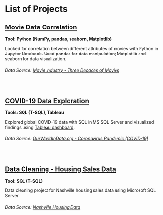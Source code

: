 # List of Projects
## [Movie Data Correlation](https://github.com/jtaso/data-analytics-projects/blob/main/Movie%20Correlation.ipynb) 
**Tool: Python (NumPy, pandas, seaborn, Matplotlib)**

Looked for correlation between different attributes of movies with Python in Jupyter Notebook. Used pandas for data manipulation; Matplotlib and seaborn for data visualization.

###### Data Source: [Movie Industry - Three Decades of Movies](https://www.kaggle.com/danielgrijalvas/movies)

<br/>

## [COVID-19 Data Exploration](https://github.com/jtaso/data-analytics-projects/blob/main/covid_data_script.sql) 
**Tools: SQL (T-SQL), Tableau**

Explored global COVID-19 data with SQL in MS SQL Server and visualized findings using [Tableau dashboard](https://public.tableau.com/app/profile/jamie.tsao/viz/CovidGlobalData_16258314883230/Dashboard1). 

###### Data Source: [OurWorldInData.org - Coronavirus Pandemic (COVID-19)](https://ourworldindata.org/coronavirus)

<br/>

## [Data Cleaning - Housing Sales Data](https://github.com/jtaso/data-analytics-projects/blob/main/housing_sales_data_cleaning.sql) 
**Tool: SQL (T-SQL)**

Data cleaning project for Nashville housing sales data using Microsoft SQL Server.

###### Data Source: [Nashville Housing Data](https://www.kaggle.com/tmthyjames/nashville-housing-data)


